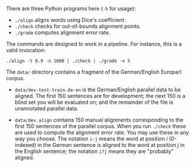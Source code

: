There are three Python programs here (`-h` for usage):

 - `./align` aligns words using Dice's coefficient.
 - `./check` checks for out-of-bounds alignment points.
 - `./grade` computes alignment error rate.

The commands are designed to work in a pipeline. For instance, this is a valid
invocation:

    ./align -t 0.9 -n 1000 | ./check | ./grade -n 5


The `data/` directory contains a fragment of the German/English Europarl corpus.

 - `data/dev-test-train.de-en` is the German/English parallel data to be
   aligned. The first 150 sentences are for development; the next 150 is a blind
   set you will be evaluated on; and the remainder of the file is unannotated
   parallel data.

 - `data/dev.align` contains 150 manual alignments corresponding to the first
   150 sentences of the parallel corpus. When you run `./check` these are used
   to compute the alignment error rate. You may use these in any way you choose.
   The notation `i-j` means the word at position *i* (0-indexed) in the German
   sentence is aligned to the word at position *j* in the English sentence; the
   notation `i?j` means they are "probably" aligned.
